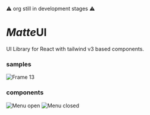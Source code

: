 ⚠️ org still in development stages ⚠️

# _Matte_**UI**
UI Library for React with tailwind v3 based components.

### samples
![Frame 13](https://user-images.githubusercontent.com/67634565/147252317-66f6561d-f3c7-4745-afa0-5f03a034a470.png)
### components
![Menu open](https://user-images.githubusercontent.com/67634565/147252311-678fd97e-4a32-492f-97a1-aa4b1f4c76b6.png)
![Menu closed](https://user-images.githubusercontent.com/67634565/147252305-3c737c78-c4a5-44c2-ba07-7161d0599187.png)



